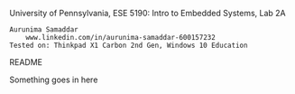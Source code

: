 University of Pennsylvania, ESE 5190: Intro to Embedded Systems, Lab 2A

    Aurunima Samaddar
        www.linkedin.com/in/aurunima-samaddar-600157232
    Tested on: Thinkpad X1 Carbon 2nd Gen, Windows 10 Education

README

Something goes in here

